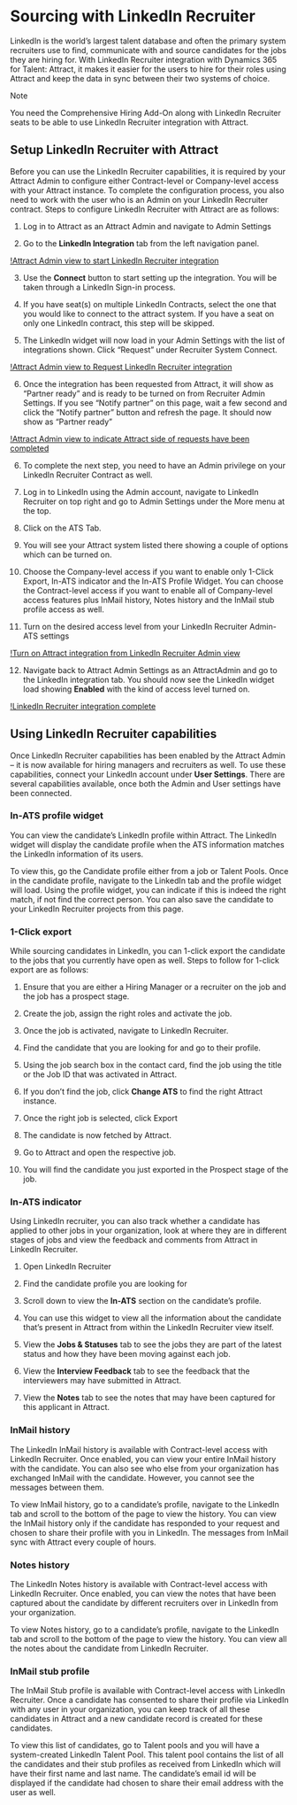 Sourcing with LinkedIn Recruiter
================================

LinkedIn is the world’s largest talent database and often the primary system
recruiters use to find, communicate with and source candidates for the jobs they
are hiring for. With LinkedIn Recruiter integration with Dynamics 365 for
Talent: Attract, it makes it easier for the users to hire for their roles using
Attract and keep the data in sync between their two systems of choice.

> [!NOTE]
> You need the Comprehensive Hiring Add-On along with LinkedIn Recruiter seats
to be able to use LinkedIn Recruiter integration with Attract.

Setup LinkedIn Recruiter with Attract 
--------------------------------------

Before you can use the LinkedIn Recruiter capabilities, it is required by your
Attract Admin to configure either Contract-level or Company-level access with
your Attract instance. To complete the configuration process, you also need to
work with the user who is an Admin on your LinkedIn Recruiter contract. Steps to
configure LinkedIn Recruiter with Attract are as follows:

1.  Log in to Attract as an Attract Admin and navigate to Admin Settings

2.  Go to the **LinkedIn Integration** tab from the left navigation panel.

[!Attract Admin view to start LinkedIn Recruiter integration](./media/LinkedInConnect.png)

3.  Use the **Connect** button to start setting up the integration. You will be
    taken through a LinkedIn Sign-in process.

4.  If you have seat(s) on multiple LinkedIn Contracts, select the one that you
    would like to connect to the attract system. If you have a seat on only one
    LinkedIn contract, this step will be skipped.

5.  The LinkedIn widget will now load in your Admin Settings with the list of
    integrations shown. Click “Request” under Recruiter System Connect.

[!Attract Admin view to Request LinkedIn Recruiter integration](./media/RequestLinkedInRSC.png)

6.  Once the integration has been requested from Attract, it will show as
    “Partner ready” and is ready to be turned on from Recruiter Admin Settings.
    If you see “Notify partner” on this page, wait a few second and click the
    “Notify partner” button and refresh the page. It should now show as “Partner
    ready”

[!Attract Admin view to indicate Attract side of requests have been completed](./media/PartnerReadyRSC.png)

6.  To complete the next step, you need to have an Admin privilege on your
    LinkedIn Recruiter Contract as well.

7.  Log in to LinkedIn using the Admin account, navigate to LinkedIn Recruiter
    on top right and go to Admin Settings under the More menu at the top.

8.  Click on the ATS Tab.

9.  You will see your Attract system listed there showing a couple of options
    which can be turned on.

10. Choose the Company-level access if you want to enable only 1-Click Export,
    In-ATS indicator and the In-ATS Profile Widget. You can choose the
    Contract-level access if you want to enable all of Company-level access
    features plus InMail history, Notes history and the InMail stub profile
    access as well.

11.  Turn on the desired access level from your LinkedIn Recruiter Admin-ATS
    settings

[!Turn on Attract integration from LinkedIn Recruiter Admin view](./media/EnableRSC.png)

12. Navigate back to Attract Admin Settings as an AttractAdmin and go to the
    LinkedIn integration tab. You should now see the LinkedIn widget load
    showing **Enabled** with the kind of access level turned on.

[!LinkedIn Recruiter integration complete](./media/RSCSetupComplete.png)

Using LinkedIn Recruiter capabilities
-------------------------------------

Once LinkedIn Recruiter capabilities has been enabled by the Attract Admin – it
is now available for hiring managers and recruiters as well. To use these
capabilities, connect your LinkedIn account under **User Settings**. There are
several capabilities available, once both the Admin and User settings have been
connected.

### In-ATS profile widget

You can view the candidate’s LinkedIn profile within Attract. The LinkedIn
widget will display the candidate profile when the ATS information matches the
LinkedIn information of its users.

To view this, go the Candidate profile either from a job or Talent Pools. Once
in the candidate profile, navigate to the LinkedIn tab and the profile widget
will load. Using the profile widget, you can indicate if this is indeed the
right match, if not find the correct person. You can also save the candidate to
your LinkedIn Recruiter projects from this page.

### 1-Click export 

While sourcing candidates in LinkedIn, you can 1-click export the candidate to
the jobs that you currently have open as well. Steps to follow for 1-click
export are as follows:

1.  Ensure that you are either a Hiring Manager or a recruiter on the job and
    the job has a prospect stage.

2.  Create the job, assign the right roles and activate the job.

3.  Once the job is activated, navigate to LinkedIn Recruiter.

4.  Find the candidate that you are looking for and go to their profile.

5.  Using the job search box in the contact card, find the job using the title
    or the Job ID that was activated in Attract.

6.  If you don’t find the job, click **Change ATS** to find the right Attract
    instance.

7.  Once the right job is selected, click Export

8.  The candidate is now fetched by Attract.

9.  Go to Attract and open the respective job.

10. You will find the candidate you just exported in the Prospect stage of the
    job.

### In-ATS indicator 

Using LinkedIn recruiter, you can also track whether a candidate has applied to
other jobs in your organization, look at where they are in different stages of
jobs and view the feedback and comments from Attract in LinkedIn Recruiter.

1.  Open LinkedIn Recruiter

2.  Find the candidate profile you are looking for

3.  Scroll down to view the **In-ATS** section on the candidate’s profile.

4.  You can use this widget to view all the information about the candidate
    that’s present in Attract from within the LinkedIn Recruiter view itself.

5.  View the **Jobs & Statuses** tab to see the jobs they are part of the latest
    status and how they have been moving against each job.

6.  View the **Interview Feedback** tab to see the feedback that the interviewers
    may have submitted in Attract.

7.  View the **Notes** tab to see the notes that may have been captured for this
    applicant in Attract.

### InMail history

The LinkedIn InMail history is available with Contract-level access with
LinkedIn Recruiter. Once enabled, you can view your entire InMail history with the candidate. 
You can also see who else from your organization has exchanged InMail with the candidate. 
However, you cannot see the messages between them.

To view InMail history, go to a candidate’s profile, navigate to the LinkedIn
tab and scroll to the bottom of the page to view the history. You can view the
InMail history only if the candidate has responded to your request and chosen to
share their profile with you in LinkedIn. The messages from InMail sync with
Attract every couple of hours.

### Notes history 

The LinkedIn Notes history is available with Contract-level access with LinkedIn
Recruiter. Once enabled, you can view the notes that have been captured about
the candidate by different recruiters over in LinkedIn from your organization.

To view Notes history, go to a candidate’s profile, navigate to the LinkedIn tab
and scroll to the bottom of the page to view the history. You can view all the
notes about the candidate from LinkedIn Recruiter.

### InMail stub profile

The InMail Stub profile is available with Contract-level access with LinkedIn
Recruiter. Once a candidate has consented to share their profile via LinkedIn
with any user in your organization, you can keep track of all these candidates
in Attract and a new candidate record is created for these candidates.

To view this list of candidates, go to Talent pools and you will have a
system-created LinkedIn Talent Pool. This talent pool contains the list of all
the candidates and their stub profiles as received from LinkedIn which will have
their first name and last name. The candidate’s email id will be displayed if
the candidate had chosen to share their email address with the user as well.
